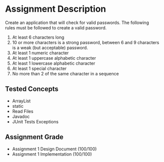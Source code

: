 # Assignment Description
Create an application that will check for valid passwords.  The following rules must be followed to create a valid password. 
1. At least 6 characters long
2. 10 or more characters is a strong password, between 6 and 9 characters is a weak (but acceptable) password.
3. At least 1 numeric character
4. At least 1 uppercase alphabetic character
5. At least 1 lowercase alphabetic character
6. At least 1 special character
7. No more than 2 of the same character in a sequence
## Tested Concepts
- ArrayList
- static
- Read Files
- Javadoc
- JUnit Tests
Exceptions 
## Assignment Grade
- Assignment 1 Design Document (100/100)
- Assignment 1 Implementation (100/100)
